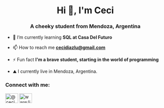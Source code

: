 <h1 align="center">Hi 👋, I'm Ceci</h1>
<h3 align="center">A cheeky student from Mendoza, Argentina</h3>

- 🌱 I’m currently learning **SQL at Casa Del Futuro**

- 📫 How to reach me **cecidiazlu@gmail.com**

- ⚡ Fun fact **I'm a brave student, starting in the world of programming**

- ⛰ I currently live in Mendoza, Argentina.

<h3 align="left">Connect with me:</h3>
<p align="left">
<a href="https://twitter.com/@cecidiazlu" target="blank"><img align="center" src="https://raw.githubusercontent.com/rahuldkjain/github-profile-readme-generator/master/src/images/icons/Social/twitter.svg" alt="@cecidiazlu" height="30" width="40" /></a>
<a href="https://linkedin.com/in/www.linkedin.com/in/cecilia-isabel-diaz-924932141" target="blank"><img align="center" src="https://raw.githubusercontent.com/rahuldkjain/github-profile-readme-generator/master/src/images/icons/Social/linked-in-alt.svg" alt="www.linkedin.com/in/cecilia-isabel-diaz-924932141" height="30" width="40" /></a>
</p>

